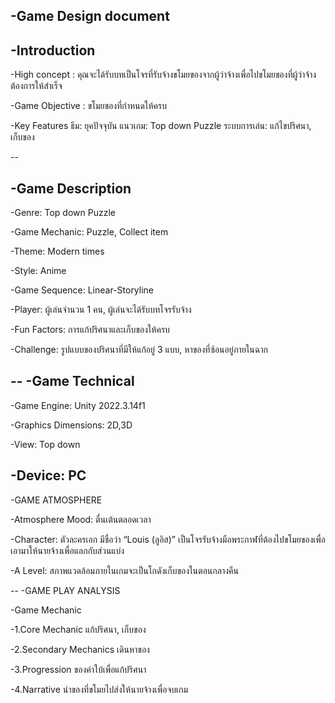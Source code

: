 -Game Design document 
--
-Introduction 
--
-High concept : คุณจะได้รับบทเป็นโจรที่รับจ้างขโมยของจากผู้ว่าจ้างเพื่อไปขโมยของที่ผู้ว่าจ้างต้องการให้สำเร็จ

-Game Objective : ขโมยของที่กำหนดให้ครบ

-Key Features ธีม: ยุคปัจจุบัน แนวเกม: Top down Puzzle ระบบการเล่น: แก้ไขปริศนา, เก็บของ

 --

-Game Description  
--
-Genre: Top down Puzzle

-Game Mechanic: Puzzle, Collect item

-Theme: Modern times

-Style: Anime 

-Game Sequence: Linear-Storyline 

-Player: ผู้เล่นจำนวน 1 คน, ผู้เล่นจะได้รับบทโจรรับจ้าง

-Fun Factors: การแก้ปริศนาและเก็บของให้ครบ

-Challenge: รูปแบบของปริศนาที่มีให้แก้อยู่ 3 แบบ, หาของที่ซ้อนอยู่ภายในฉาก

--
-Game Technical   
--
-Game Engine: Unity 2022.3.14f1

-Graphics Dimensions: 2D,3D

-View: Top down

-Device: PC 
--

-GAME ATMOSPHERE 

-Atmosphere Mood: ตื่นเต้นตลอดเวลา 

-Character: ตัวละครเอก มีชื่อว่า “Louis (ลูอิส)” เป็นโจรรับจ้างมือพระกาฬที่ต้องไปขโมยของเพื่อเอามาให้นายจ้างเพื่อแลกกับส่วนแบ่ง

-A Level: สภาพแวดล้อมภายในเกมจะเป็นโกดังเก็บของในตอนกลางคืน
    
--
-GAME PLAY ANALYSIS 

-Game Mechanic   

-1.Core Mechanic   แก้ปริศนา, เก็บของ

-2.Secondary Mechanics  เดินหาของ

-3.Progression  ของคำใบ้เพื่อแก้ปริศนา

-4.Narrative นำของที่ขโมยไปส่งให้นายจ้างเพื่อจบเกม

 

